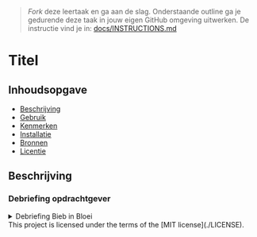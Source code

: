 > _Fork_ deze leertaak en ga aan de slag. Onderstaande outline ga je gedurende deze taak in jouw eigen GitHub omgeving uitwerken. De instructie vind je in: [docs/INSTRUCTIONS.md](docs/INSTRUCTIONS.md)

# Titel
<!-- Geef je project een titel en schrijf in één zin wat het is -->

## Inhoudsopgave

  * [Beschrijving](#beschrijving)
  * [Gebruik](#gebruik)
  * [Kenmerken](#kenmerken)
  * [Installatie](#installatie)
  * [Bronnen](#bronnen)
  * [Licentie](#licentie)

## Beschrijving
<!-- In de Beschrijving staat kort beschreven wat voor project het is en wat je hebt gemaakt -->
<!-- Voeg een mooie poster visual toe 📸 -->
<!-- Voeg een link toe naar Github Pages 🌐-->

### Debriefing opdrachtgever

<details><summary>Debriefing Bieb in Bloei</summary>

### Communicatie

#### Hoe gaan we communiceren?
- **Donderdag 13 maart 9.30 uur** op locatie sprint review: Linnaeusstraat 44, 1092 CL Amsterdam + rondleiding (Nazneen meevragen)
- **Mail opdrachtgever:** [m.j.gunsing@hva.nl](mailto:m.j.gunsing@hva.nl)

---

### Achtergrondinformatie

#### Wie is de opdrachtgever?
- **Bieb in Bloei (BiB)** is een sociaal groenproject dat is bedacht, opgezet en uitgevoerd door studenten van Living Lab Buurtcampus Oost (HvA) voor en met buurtbewoners in Amsterdam Oost, in samenwerking met OBA Linnaeus.
- Het is een **fysieke ontmoetingsplek** met een vast programma dat gaat draaien vanaf 26 maart, met een ondersteunende website die in de hoek ook op een pc staat voor bezoekers van de bieb.
- De website biedt een overzicht van duurzame projecten die zijn opgesteld door de Buurtcampus Oost. 
  - **Doel:** Samen de buurt duurzamer, gezonder en inclusiever maken. 
  - **Voorbeelden van projecten:** De Stekjes Bieb, De Zadenbieb en de Geveltuin.
- **Bieb in Bloei-hoek** in de bibliotheek van Amsterdam biedt informatie over alles wat te maken heeft met groen, zoals planten/stekjes ruilen, zonnepanelen laten plaatsen, zaden ruilen en boeken lezen over duurzaamheid.

---

### Opdrachtomschrijving & Doelstelling

#### Wat is het hoofddoel van de website?
De website speelt een centrale rol in het project Bieb in Bloei. Het hoofddoel is om de buurt dichter bij elkaar te brengen door middel van een **groene en sociale insteek**. Dit wordt bereikt door mensen te betrekken bij lokale groene initiatieven en het stimuleren van sociale cohesie.

#### Mogelijke verbeteringen voor de website:
- **Mascotte Harry**: Interactieve en speelse presentatie van informatie voor zowel jongeren als volwassenen.
- **Visueel aantrekkelijke duurzaamheid**: Groen en duurzaamheid moeten op een aantrekkelijke manier worden gepresenteerd zonder een ‘saaie’ uitstraling.
- **Sociale interactie**: Verhalen en ervaringen van buurtbewoners kunnen bijdragen aan de betrokkenheid.
- **Creatieve functionaliteiten**: Denk aan een **weather API** of andere interactieve elementen.
- **Functionele verbeteringen**: Gebruiksvriendelijke structuur met duidelijke code- en designconventies.
- **Laagdrempelige toegankelijkheid**: Extra uitleg over aanvragen van gemeentelijke zaken via de website.

#### Zijn er specifieke functies die jullie op de website willen hebben?
Er zijn geen verplichte functies vanuit de opdrachtgever, maar er is **volledige creatieve vrijheid** om innovatieve toevoegingen te bedenken.

#### Wat moeten we bereiken zodat de opdrachtgever tevreden is?
- Gebruik van de bestaande **styleguide**.
- **Dynamische data** implementeren (de website hoeft niet volledig af te zijn).

---

### Aanleiding

#### Waarom wordt deze opdracht nu ingediend?
- Studenten krijgen een **frisse blik** op de website en brengen mogelijke verbeteringen aan.
- **Bieb in Bloei** krijgt een vaste plek in de bibliotheek van Amsterdam, en de website moet relevant en interessant blijven.

---

### Oplevering
- **Gebruik van de styleguide** van Nazneen.
- **Oplevering via e-mail** met de desbetreffende **GitHub live-links**.

---

### Randvoorwaarden

#### Wat is noodzakelijk om te starten?
- Gebruik van **Node.js** voor het ophalen van data.
- Styling en functionaliteit toevoegen met **HTML, JavaScript en CSS**.
- **Sprint (serverside) duurt twee weken**.
- Nog te ontvangen **content** voor de Node.js-omgeving.

---

### Gebruikers van het eindresultaat

#### Eindgebruikers
- De website wordt beschikbaar gesteld op een **computer in de bibliotheek**.
- **Breed publiek** van alle leeftijden en achtergronden.

#### Wat willen ze bereiken?
- **Bieb in Bloei** zet zich in voor **sociale, groene en duurzame projecten** in Amsterdam Oost.
- De website **informeert bezoekers** over de initiatieven van Bieb in Bloei in de buurt.

---

### Relatie met andere projecten

**Bieb in Bloei werkt samen met:**
- **Gemeente Amsterdam**
- **Restaurant Elixer**
- **Buurtinitiatieven**
- **Weerproof.nl**
- (Zie de website voor partners)

Bieb in Bloei streeft naar **meer buurtcohesie** op het gebied van duurzaamheid en groen door samen te werken met deze partijen.

</details>
This project is licensed under the terms of the [MIT license](./LICENSE).
